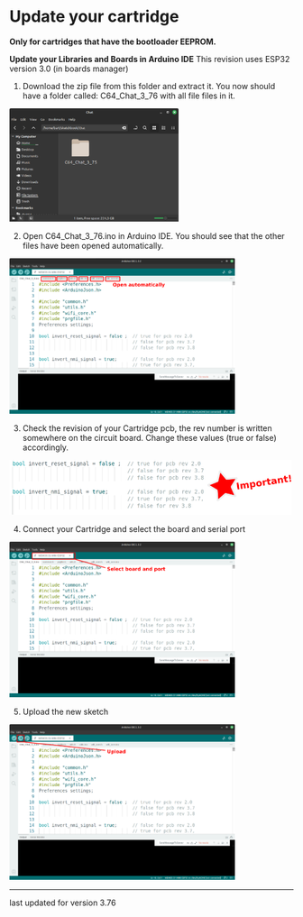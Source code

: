 # Update your cartridge

**Only for cartridges that have the bootloader EEPROM.**

**Update your Libraries and Boards in Arduino IDE**
This revision uses ESP32 version 3.0 (in boards manager)

1) Download the zip file from this folder and extract it. You now should have a folder called: C64_Chat_3_76 with all file files in it.

<img src="/Artwork/updt1.png" width="300">
 
2) Open C64_Chat_3_76.ino in Arduino IDE. You should see that the other files have been opened automatically.

<img src="/Artwork/updt2.png" width="400">

3) Check the revision of your Cartridge pcb, the rev number is written somewhere on the circuit board. Change these values (true or false) accordingly.

<img src="/Artwork/updt5.png" width="500">


4) Connect your Cartridge and select the board and serial port

<img src="/Artwork/updt3.png" width="400">

5) Upload the new sketch

<img src="/Artwork/updt4.png" width="400">

---
last updated for version 3.76
